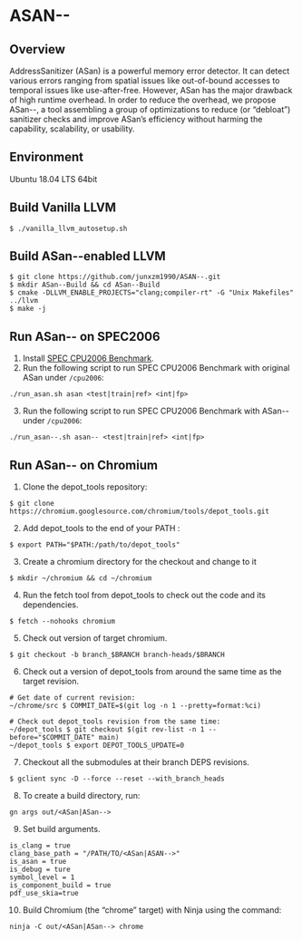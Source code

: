 # ASAN--

## Overview
AddressSanitizer (ASan) is a powerful memory error detector. It can detect various errors ranging from spatial issues like out-of-bound accesses to temporal issues like use-after-free. However, ASan has the major drawback of high runtime overhead. In order to reduce the overhead, we propose ASan--, a tool assembling a group of optimizations to reduce (or “debloat”) sanitizer checks and improve ASan’s efficiency without harming the capability, scalability, or usability.

## Environment
Ubuntu 18.04 LTS 64bit

## Build Vanilla LLVM
```
$ ./vanilla_llvm_autosetup.sh
```

## Build ASan--enabled LLVM
```
$ git clone https://github.com/junxzm1990/ASAN--.git
$ mkdir ASan--Build && cd ASan--Build
$ cmake -DLLVM_ENABLE_PROJECTS="clang;compiler-rt" -G "Unix Makefiles" ../llvm
$ make -j
```

## Run ASan-- on SPEC2006
1. Install [SPEC CPU2006 Benchmark](https://www.spec.org/cpu2006/).
2. Run the following script to run SPEC CPU2006 Benchmark with original ASan under `/cpu2006`:
```
./run_asan.sh asan <test|train|ref> <int|fp>
```
3. Run the following script to run SPEC CPU2006 Benchmark with ASan-- under `/cpu2006`:
```
./run_asan--.sh asan-- <test|train|ref> <int|fp>
```

## Run ASan-- on Chromium
1. Clone the depot_tools repository:
```
$ git clone https://chromium.googlesource.com/chromium/tools/depot_tools.git
```
2. Add depot_tools to the end of your PATH :
```
$ export PATH="$PATH:/path/to/depot_tools"
```
3. Create a chromium directory for the checkout and change to it
```
$ mkdir ~/chromium && cd ~/chromium
```
4. Run the fetch tool from depot_tools to check out the code and its dependencies.
```
$ fetch --nohooks chromium
```
5. Check out version of target chromium.
```
$ git checkout -b branch_$BRANCH branch-heads/$BRANCH
```
6. Check out a version of depot_tools from around the same time as the target revision.
```
# Get date of current revision:
~/chrome/src $ COMMIT_DATE=$(git log -n 1 --pretty=format:%ci)

# Check out depot_tools revision from the same time:
~/depot_tools $ git checkout $(git rev-list -n 1 --before="$COMMIT_DATE" main)
~/depot_tools $ export DEPOT_TOOLS_UPDATE=0
```
7. Checkout all the submodules at their branch DEPS revisions.
```
$ gclient sync -D --force --reset --with_branch_heads
```
8. To create a build directory, run:
```
gn args out/<ASan|ASan-->
```
9. Set build arguments.
```
is_clang = true
clang_base_path = "/PATH/TO/<ASan|ASAN-->"
is_asan = true
is_debug = ture
symbol_level = 1
is_component_build = true
pdf_use_skia=true
```
10. Build Chromium (the “chrome” target) with Ninja using the command:
```
ninja -C out/<ASan|ASan--> chrome
```
